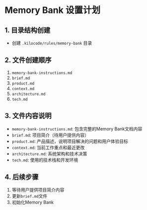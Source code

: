 # Memory Bank 设置计划

## 1. 目录结构创建
- 创建 `.kilocode/rules/memory-bank` 目录

## 2. 文件创建顺序
1. `memory-bank-instructions.md`
2. `brief.md`
3. `product.md`
4. `context.md`
5. `architecture.md`
6. `tech.md`

## 3. 文件内容说明
- `memory-bank-instructions.md`: 包含完整的Memory Bank文档内容
- `brief.md`: 项目简介（待用户提供内容）
- `product.md`: 产品描述，说明项目解决的问题和用户体验目标
- `context.md`: 当前工作重点和最近更改
- `architecture.md`: 系统架构和技术决策
- `tech.md`: 使用的技术栈和开发环境

## 4. 后续步骤
1. 等待用户提供项目简介内容
2. 更新`brief.md`文件
3. 初始化Memory Bank